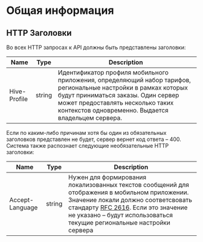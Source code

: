 # Общая информация

<a name="http-headers"></a>
## HTTP Заголовки

Во всех HTTP запросах к API должны быть представлены заголовки:

| Name | Type | Description |
| --- | --- | --- |
| Hive-Profile | string | Идентификатор профиля мобильного приложения, определяющий набор тарифов, региональные настройки в рамках которых будут приниматься заказы. Один сервер может предоставлять несколько таких контекстов одновременно. Выдается владельцем сервера. |

Если по каким-либо причинам хотя бы один из обязательных заголовков представлен не будет, сервер вернет код ответа – 400.
Система также распознает следующие необязательные HTTP заголовки:

| Name | Type | Description |
| --- | --- | --- |
| Accept-Language | string | Нужен для формирования локализованных текстов сообщений для отображения в мобильном приложении. Значение локали должно соответсвовать стандарту [RFC 2616](https://www.w3.org/Protocols/rfc2616/rfc2616-sec14.html#sec14.4). Если это значение не указано – будут использоваться текущие региональные настройки сервера






